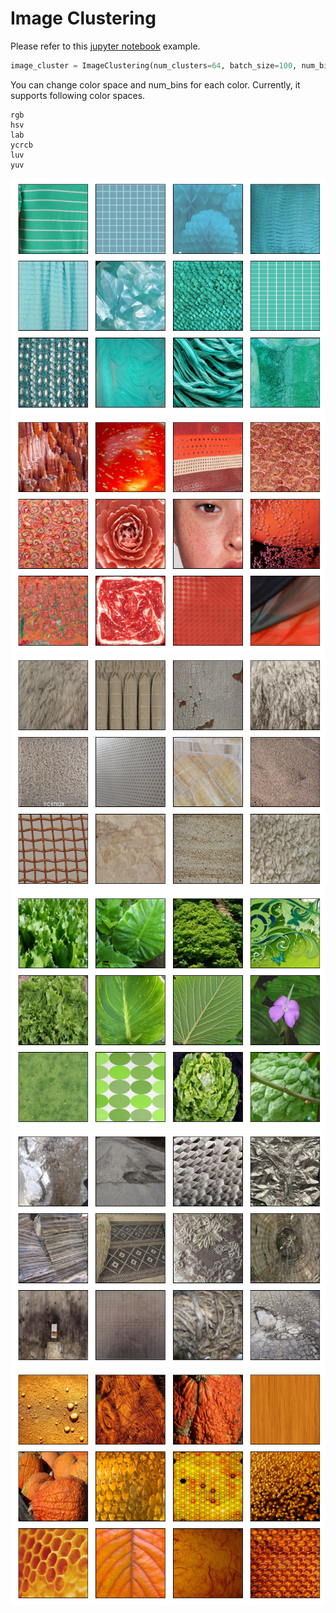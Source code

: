 # Image Clustering

Please refer to this [jupyter notebook](image_clustering.ipynb) example.

```python
image_cluster = ImageClustering(num_clusters=64, batch_size=100, num_bins=[12,2,2], color_space="hsv", random_state=0, num_workers=32)
```

You can change color space and num_bins for each color.
Currently, it supports following color spaces.
```
rgb
hsv
lab
ycrcb
luv
yuv
```

![](img/cluster_14.png)
![](img/cluster_32.png)
![](img/cluster_8.png)
![](img/cluster_55.png)
![](img/cluster_56.png)
![](img/cluster_35.png)
